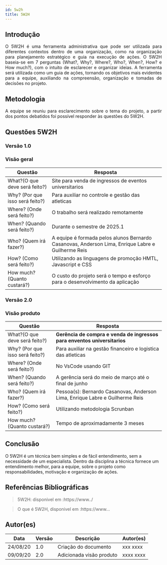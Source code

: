 ```yaml
---
id: 5w2h
title: 5W2H
---
```


## Introdução

<p align = "justify">
    O 5W2H é uma ferramenta administrativa  que pode ser utilizada para diferentes contextos dentro de uma organização, como na organização para planejamento estratégico e guia na execução de ações. O 5W2H baseia-se em 7 perguntas (What?, Why?, Where?, Who?, When?, How? e How much?), com o intuito de esclarecer e organizar ideias. A ferramenta será utilizada como um guia de ações, tornando os objetivos mais evidentes para a equipe, auxiliando na compreensão, organização e tomadas de decisões no projeto.
</p>

## Metodologia

<p align = "justify">
    A equipe se reuniu para esclarecimento sobre o tema do projeto, a partir dos pontos debatidos foi possível responder às questões do 5W2H.  
</p>


## Questões 5W2H

### Versão 1.0

### Visão geral

|Questão|Resposta|
|-------|--------|
|What?(O que deve será feito?)|Site para venda de ingressos de eventos universitarios|
|Why? (Por que isso será feito?)|Para auxiliar no controle e gestão das atleticas|
|Where? (Onde será feito?)|O trabalho será realizado remotamente|
|When? (Quando será feito?)|Durante o semestre de 2025.1|
|Who? (Quem irá fazer?)|A equipe é formada pelos alunos Bernardo Casanovas, Anderson Lima, Enrique Labre e Guilherme Reis|
|How? (Como será feito?)|Utilizando as linguagens de promoção HMTL, Javascript e CSS|
|How much? (Quanto custará?)|O custo do projeto será o tempo e esforço para o desenvolvimento da aplicação|


### Versão 2.0

### Visão produto

|Questão|Resposta|
|-------|--------|
|What?(O que deve será feito?)| **Gerência de compra e venda de ingressos para enventos universitarios**|
|Why? (Por que isso será feito?)| Para auxiliar na gestão financeiro e logistica das atleticas|
|Where? (Onde será feito?)|No VsCode usando GIT|
|When? (Quando será feito?)| A gerência será do meio de março até o final de junho|
|Who? (Quem irá fazer?)| Pessoa(s): Bernardo Casanovas, Anderson Lima, Enrique Labre e Guilherme Reis|
|How? (Como será feito?)| Utilizando metodologia Scrunban|
|How much? (Quanto custará?)|Tempo de aproximadamente 3 meses|


## Conclusão

O 5W2H é um técnica bem simples e de fácil entendimento, sem a necessidade de um especialista. Dentro da disciplina a técnica fornece um entendimento melhor, para a equipe, sobre o projeto como responsabilidades, motivação e organização de ações.   
 
 
## Referências Bibliográficas
> 5W2H: disponivel em :https://www../

> O que é 5W2H, disponivel em :https://www...

## Autor(es)
| Data | Versão | Descrição | Autor(es) |
| -- | -- | -- | -- |
| 24/08/20 | 1.0 | Criação do documento | xxx xxxx | 
| 09/09/20 | 2.0 | Adicionada visão produto | xxxx xxxx | 